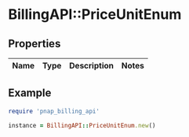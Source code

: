 # BillingAPI::PriceUnitEnum

## Properties

| Name | Type | Description | Notes |
| ---- | ---- | ----------- | ----- |

## Example

```ruby
require 'pnap_billing_api'

instance = BillingAPI::PriceUnitEnum.new()
```


